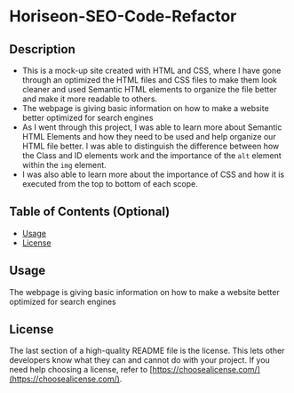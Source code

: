 # Horiseon-SEO-Code-Refactor

## Description
- This is a mock-up site created with HTML and CSS, where I have gone through an optimized the HTML files and CSS files to make them look cleaner and used Semantic HTML elements to organize the file better and make it more readable to others.
- The webpage is giving basic information on how to make a website better optimized for search engines
- As I went through this project, I was able to learn more about Semantic HTML Elements and how they need to be used and help organize our HTML file better. I was able to distinguish the difference between how the Class and ID elements work and the importance of the ``` alt ``` element within the ``` img ``` element. 
- I was also able to learn more about the importance of CSS and how it is executed from the top to bottom of each scope.

## Table of Contents (Optional)
- [Usage](#usage)
- [License](#license)

## Usage

The webpage is giving basic information on how to make a website better optimized for search engines

## License

The last section of a high-quality README file is the license. This lets other developers know what they can and cannot do with your project. If you need help choosing a license, refer to [https://choosealicense.com/](https://choosealicense.com/).

